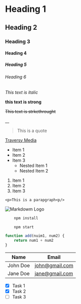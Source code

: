 <!-- Headings -->

# Heading 1
## Heading 2
### Heading 3
#### Heading 4
##### Heading 5
###### Heading 6

<!-- italics -->
_This text is italic_

<!-- strong -->
__this text is strong__

<!-- Strikethrough -->
~~This text is strkethrought~~

<!-- Horizintal Rule -->
__

<!-- Blockquote -->
> This is a quote

<!-- Links -->
[Traversy Media](https://.traversymedia.com "Traversy Media")

<!-- UL -->
* Item 1
* Item 2
* Item 3
    * Nested Item 1
    * Nested Item 2

<!-- OL -->
1. Item 1
2. Item 2
3. Item 3

<!-- Inline Code Block -->
`<p>This is a parapgraph<p/>`

<!-- Images -->
![Markdowm Logo](https://markdown-here.com/img/icon256.png)

<!-- Github Markdown -->

<!-- Code Blocks  -->
```bash
    npm install

    npm start
```

```javascript
function add(nuim1, num2) {
    return num1 + num2
}
```

<!-- Tables -->
| Name     | Email     |
| ---------|-----------|
| John Doe | john@gmail.com|
| Jane Doe | jane@gmail.com|


<!-- Tasks Lists -->
* [x] Task 1
* [x] Task 2
* [ ] Task 3